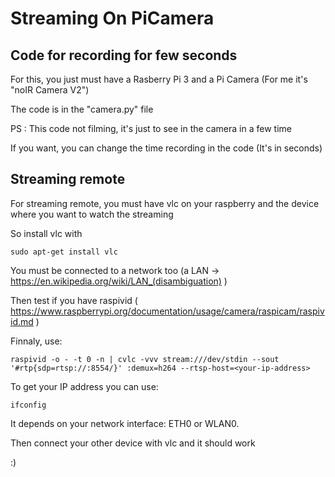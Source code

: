 # Streaming On PiCamera

## Code for recording for few seconds

For this, you just must have a Rasberry Pi 3 and a Pi Camera (For me it's "noIR Camera V2")

The code is in the "camera.py" file 

PS : This code not filming, it's just to see in the camera in a few time 

If you want, you can change the time recording in the code (It's in seconds)

## Streaming remote

For streaming remote, you must have vlc on your raspberry and the device where you want to watch the streaming

So install vlc with 

```console
sudo apt-get install vlc
```

You must be connected to a network too (a LAN -> https://en.wikipedia.org/wiki/LAN_(disambiguation) )

Then test if you have raspivid ( https://www.raspberrypi.org/documentation/usage/camera/raspicam/raspivid.md )

Finnaly, use:

```console
raspivid -o - -t 0 -n | cvlc -vvv stream:///dev/stdin --sout '#rtp{sdp=rtsp://:8554/}' :demux=h264 --rtsp-host=<your-ip-address>
```

To get your IP address you can use:
```console
ifconfig
```
It depends on your network interface: ETH0 or WLAN0.

Then connect your other device with vlc and it should work 

:)


